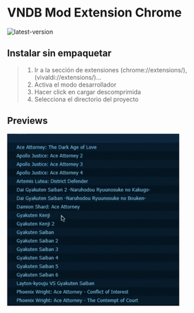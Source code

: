 # VNDB Mod Extension Chrome

![latest-version](https://img.shields.io/badge/Latest%20Version-0.2.0-brightgreen.svg)

## Instalar sin empaquetar

> 1. Ir a la sección de extensiones (chrome://extensions/), (vivaldi://extensions/)...
> 2. Activa el modo desarrollador
> 3. Hacer click en cargar descomprimida
> 4. Selecciona el directorio del proyecto

## Previews

![preview 1](./preview_1.gif)
